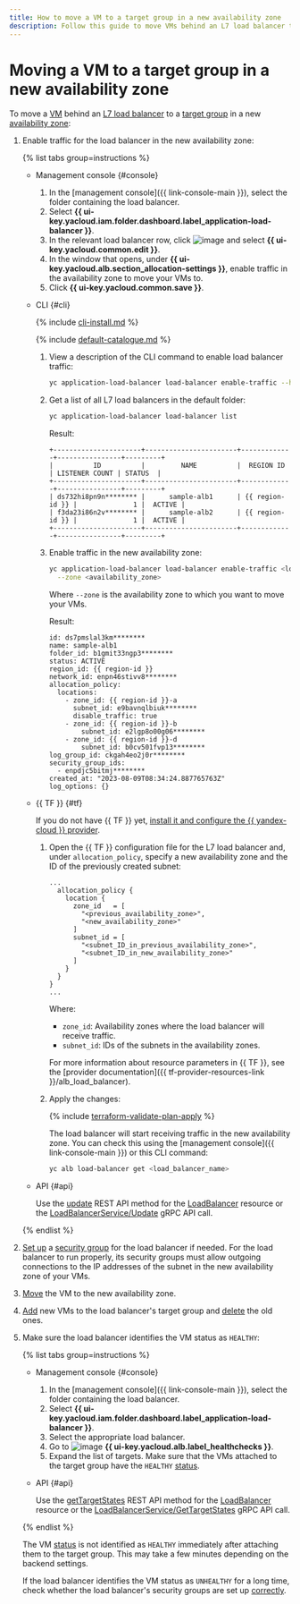 ```yaml
---
title: How to move a VM to a target group in a new availability zone
description: Follow this guide to move VMs behind an L7 load balancer to a target group in a new availability zone.
---
```


# Moving a VM to a target group in a new availability zone


To move a [VM](../../compute/concepts/vm.md) behind an [L7 load balancer](../concepts/application-load-balancer.md) to a [target group](../concepts/target-group.md) in a new [availability zone](../../overview/concepts/geo-scope.md):

1. Enable traffic for the load balancer in the new availability zone:

    {% list tabs group=instructions %}

    - Management console {#console}

      1. In the [management console]({{ link-console-main }}), select the folder containing the load balancer.
      1. Select **{{ ui-key.yacloud.iam.folder.dashboard.label_application-load-balancer }}**.
      1. In the relevant load balancer row, click ![image](../../_assets/console-icons/ellipsis.svg) and select **{{ ui-key.yacloud.common.edit }}**.
      1. In the window that opens, under **{{ ui-key.yacloud.alb.section_allocation-settings }}**, enable traffic in the availability zone to move your VMs to.
      1. Click **{{ ui-key.yacloud.common.save }}**.

    - CLI {#cli}

      {% include [cli-install.md](../../_includes/cli-install.md) %}

      {% include [default-catalogue.md](../../_includes/default-catalogue.md) %}

      1. View a description of the CLI command to enable load balancer traffic:

          ```bash
          yc application-load-balancer load-balancer enable-traffic --help
          ```

      1. Get a list of all L7 load balancers in the default folder:

          ```bash
          yc application-load-balancer load-balancer list
          ```

          Result:

          ```text
          +----------------------+-----------------------+-------------+----------------+---------+
          |          ID          |         NAME          |  REGION ID  | LISTENER COUNT | STATUS  |
          +----------------------+-----------------------+-------------+----------------+---------+
          | ds732hi8pn9n******** |      sample-alb1      | {{ region-id }} |              1 |  ACTIVE |
          | f3da23i86n2v******** |      sample-alb2      | {{ region-id }} |              1 |  ACTIVE |
          +----------------------+-----------------------+-------------+----------------+---------+
          ```

      1. Enable traffic in the new availability zone:

          ```bash
          yc application-load-balancer load-balancer enable-traffic <load_balancer_name> \
            --zone <availability_zone>
          ```

          Where `--zone` is the availability zone to which you want to move your VMs.

          Result:

          ```text
          id: ds7pmslal3km********
          name: sample-alb1
          folder_id: b1gmit33ngp3********
          status: ACTIVE
          region_id: {{ region-id }}
          network_id: enpn46stivv8********
          allocation_policy:
            locations:
              - zone_id: {{ region-id }}-a
                subnet_id: e9bavnqlbiuk********
                disable_traffic: true
              - zone_id: {{ region-id }}-b
                  subnet_id: e2lgp8o00g06********
              - zone_id: {{ region-id }}-d
                  subnet_id: b0cv501fvp13********
          log_group_id: ckgah4eo2j0r********
          security_group_ids:
            - enpdjc5bitmj********
          created_at: "2023-08-09T08:34:24.887765763Z"
          log_options: {}
          ```

    - {{ TF }} {#tf}

      If you do not have {{ TF }} yet, [install it and configure the {{ yandex-cloud }} provider](../../tutorials/infrastructure-management/terraform-quickstart.md#install-terraform).

      1. Open the {{ TF }} configuration file for the L7 load balancer and, under `allocation_policy`, specify a new availability zone and the ID of the previously created subnet:

         ```hcl
         ...
           allocation_policy {
             location {
               zone_id   = [
                 "<previous_availability_zone>",
                 "<new_availability_zone>"
               ]
               subnet_id = [
                 "<subnet_ID_in_previous_availability_zone>",
                 "<subnet_ID_in_new_availability_zone>"
               ]
             }
           }
         }
         ...
         ```

         Where:
         * `zone_id`: Availability zones where the load balancer will receive traffic.
         * `subnet_id`: IDs of the subnets in the availability zones.

         For more information about resource parameters in {{ TF }}, see the [provider documentation]({{ tf-provider-resources-link }}/alb_load_balancer).

      1. Apply the changes:

         {% include [terraform-validate-plan-apply](../../_tutorials/_tutorials_includes/terraform-validate-plan-apply.md) %}

         The load balancer will start receiving traffic in the new availability zone. You can check this using the [management console]({{ link-console-main }}) or this CLI command:

         ```bash
         yc alb load-balancer get <load_balancer_name>
         ```

   - API {#api}

     Use the [update](../api-ref/LoadBalancer/update.md) REST API method for the [LoadBalancer](../api-ref/LoadBalancer/index.md) resource or the [LoadBalancerService/Update](../api-ref/grpc/load_balancer_service.md#Update) gRPC API call.

   {% endlist %}

1. [Set up](../../vpc/operations/security-group-add-rule.md) a [security group](../../vpc/concepts/security-groups.md) for the load balancer if needed. For the load balancer to run properly, its security groups must allow outgoing connections to the IP addresses of the subnet in the new availability zone of your VMs.
1. [Move](../../compute/operations/vm-control/vm-change-zone.md) the VM to the new availability zone.
1. [Add](../../application-load-balancer/operations/target-group-update.md#add-targets) new VMs to the load balancer's target group and [delete](../../application-load-balancer/operations/target-group-update.md#remove-targets) the old ones.
1. Make sure the load balancer identifies the VM status as `HEALTHY`:

   {% list tabs group=instructions %}

   - Management console {#console}

     1. In the [management console]({{ link-console-main }}), select the folder containing the load balancer.
     1. Select **{{ ui-key.yacloud.iam.folder.dashboard.label_application-load-balancer }}**.
     1. Select the appropriate load balancer.
     1. Go to ![image](../../_assets/console-icons/heart-pulse.svg) **{{ ui-key.yacloud.alb.label_healthchecks }}**.
     1. Expand the list of targets. Make sure that the VMs attached to the target group have the `HEALTHY` [status](../../compute/concepts/vm-statuses.md).

   - API {#api}

     Use the [getTargetStates](../api-ref/LoadBalancer/getTargetStates.md) REST API method for the [LoadBalancer](../api-ref/LoadBalancer/index.md) resource or the [LoadBalancerService/GetTargetStates](../api-ref/grpc/load_balancer_service.md#GetTargetStates) gRPC API call.

   {% endlist %}

   The VM [status](../../compute/concepts/vm-statuses.md) is not identified as `HEALTHY` immediately after attaching them to the target group. This may take a few minutes depending on the backend settings.

   If the load balancer identifies the VM status as `UNHEALTHY` for a long time, check whether the load balancer's security groups are set up [correctly](../concepts/application-load-balancer.md#security-groups).
